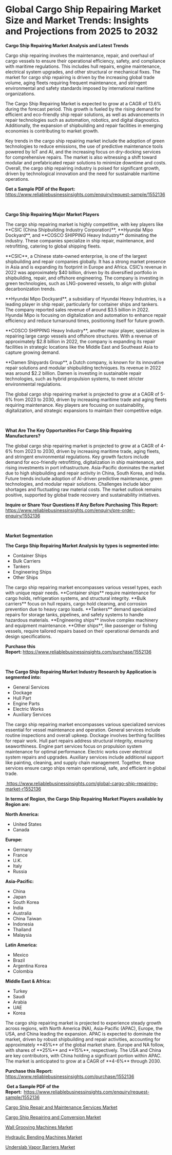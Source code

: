 <p><h1>Global Cargo Ship Repairing Market Size and Market Trends: Insights and Projections from 2025 to 2032</h1></p><p><strong>Cargo Ship Repairing Market Analysis and Latest Trends</strong></p>
<p><p>Cargo ship repairing involves the maintenance, repair, and overhaul of cargo vessels to ensure their operational efficiency, safety, and compliance with maritime regulations. This includes hull repairs, engine maintenance, electrical system upgrades, and other structural or mechanical fixes. The market for cargo ship repairing is driven by the increasing global trade volume, aging fleets requiring frequent maintenance, and stringent environmental and safety standards imposed by international maritime organizations.</p><p>The Cargo Ship Repairing Market is expected to grow at a CAGR of 13.6% during the forecast period. This growth is fueled by the rising demand for efficient and eco-friendly ship repair solutions, as well as advancements in repair technologies such as automation, robotics, and digital diagnostics. Additionally, the expansion of shipbuilding and repair facilities in emerging economies is contributing to market growth.</p><p>Key trends in the cargo ship repairing market include the adoption of green technologies to reduce emissions, the use of predictive maintenance tools powered by IoT and AI, and the increasing focus on dry-docking services for comprehensive repairs. The market is also witnessing a shift toward modular and prefabricated repair solutions to minimize downtime and costs. Overall, the cargo ship repairing industry is poised for significant growth, driven by technological innovation and the need for sustainable maritime operations.</p></p>
<p><strong>Get a Sample PDF of the Report:&nbsp;</strong> <a href="https://www.reliablebusinessinsights.com/enquiry/request-sample/1552136?utm_campaign=113&utm_medium=2&utm_source=Github&utm_content=ia&utm_term=23012025&utm_id=cargo-ship-repairing">https://www.reliablebusinessinsights.com/enquiry/request-sample/1552136</a></p>
<p>&nbsp;</p>
<p><strong>Cargo Ship Repairing Major Market Players</strong></p>
<p><p>The cargo ship repairing market is highly competitive, with key players like **CSIC (China Shipbuilding Industry Corporation)**, **Hyundai Mipo Dockyard**, and **COSCO SHIPPING Heavy Industry** dominating the industry. These companies specialize in ship repair, maintenance, and retrofitting, catering to global shipping fleets.</p><p>**CSIC**, a Chinese state-owned enterprise, is one of the largest shipbuilding and repair companies globally. It has a strong market presence in Asia and is expanding its footprint in Europe and Africa. CSIC’s revenue in 2022 was approximately $40 billion, driven by its diversified portfolio in shipbuilding, repair, and offshore engineering. The company is investing in green technologies, such as LNG-powered vessels, to align with global decarbonization trends.</p><p>**Hyundai Mipo Dockyard**, a subsidiary of Hyundai Heavy Industries, is a leading player in ship repair, particularly for container ships and tankers. The company reported sales revenue of around $3.5 billion in 2022. Hyundai Mipo is focusing on digitalization and automation to enhance repair efficiency and reduce turnaround times, positioning itself for future growth.</p><p>**COSCO SHIPPING Heavy Industry**, another major player, specializes in repairing large cargo vessels and offshore structures. With a revenue of approximately $2.8 billion in 2022, the company is expanding its repair facilities in strategic locations like the Middle East and Southeast Asia to capture growing demand.</p><p>**Damen Shipyards Group**, a Dutch company, is known for its innovative repair solutions and modular shipbuilding techniques. Its revenue in 2022 was around $2.2 billion. Damen is investing in sustainable repair technologies, such as hybrid propulsion systems, to meet stricter environmental regulations.</p><p>The global cargo ship repairing market is projected to grow at a CAGR of 5-6% from 2023 to 2030, driven by increasing maritime trade and aging fleets requiring maintenance. Key players are focusing on sustainability, digitalization, and strategic expansions to maintain their competitive edge.</p></p>
<p>&nbsp;</p>
<p><strong>What Are The Key Opportunities For Cargo Ship Repairing Manufacturers?</strong></p>
<p><p>The global cargo ship repairing market is projected to grow at a CAGR of 4-6% from 2023 to 2030, driven by increasing maritime trade, aging fleets, and stringent environmental regulations. Key growth factors include demand for eco-friendly retrofitting, digitalization in ship maintenance, and rising investments in port infrastructure. Asia-Pacific dominates the market due to high shipbuilding and repair activity in China, South Korea, and India. Future trends include adoption of AI-driven predictive maintenance, green technologies, and modular repair solutions. Challenges include labor shortages and fluctuating raw material costs. The market outlook remains positive, supported by global trade recovery and sustainability initiatives.</p></p>
<p><strong>Inquire or Share Your Questions If Any Before Purchasing This Report:</strong> <a href="https://www.reliablebusinessinsights.com/enquiry/pre-order-enquiry/1552136?utm_campaign=113&utm_medium=2&utm_source=Github&utm_content=ia&utm_term=23012025&utm_id=cargo-ship-repairing">https://www.reliablebusinessinsights.com/enquiry/pre-order-enquiry/1552136</a></p>
<p>&nbsp;</p>
<p><strong>Market Segmentation</strong></p>
<p><strong>The Cargo Ship Repairing Market Analysis by types is segmented into:</strong></p>
<p><ul><li>Container Ships</li><li>Bulk Carriers</li><li>Tankers</li><li>Engineering Ships</li><li>Other Ships</li></ul></p>
<p><p>The cargo ship repairing market encompasses various vessel types, each with unique repair needs. **Container ships** require maintenance for cargo holds, refrigeration systems, and structural integrity. **Bulk carriers** focus on hull repairs, cargo hold cleaning, and corrosion prevention due to heavy cargo loads. **Tankers** demand specialized repairs for storage tanks, pipelines, and safety systems to handle hazardous materials. **Engineering ships** involve complex machinery and equipment maintenance. **Other ships**, like passenger or fishing vessels, require tailored repairs based on their operational demands and design specifications.</p></p>
<p><strong>Purchase this Report:&nbsp;</strong><a href="https://www.reliablebusinessinsights.com/purchase/1552136?utm_campaign=113&utm_medium=2&utm_source=Github&utm_content=ia&utm_term=23012025&utm_id=cargo-ship-repairing">https://www.reliablebusinessinsights.com/purchase/1552136</a></p>
<p>&nbsp;</p>
<p><strong>The Cargo Ship Repairing Market Industry Research by Application is segmented into:</strong></p>
<p><ul><li>General Services</li><li>Dockage</li><li>Hull Part</li><li>Engine Parts</li><li>Electric Works</li><li>Auxiliary Services</li></ul></p>
<p><p>The cargo ship repairing market encompasses various specialized services essential for vessel maintenance and operation. General services include routine inspections and overall upkeep. Dockage involves berthing facilities for repair work. Hull part repairs address structural integrity, ensuring seaworthiness. Engine part services focus on propulsion system maintenance for optimal performance. Electric works cover electrical system repairs and upgrades. Auxiliary services include additional support like painting, cleaning, and supply chain management. Together, these services ensure cargo ships remain operational, safe, and efficient in global trade.</p></p>
<p><a href="https://www.reliablebusinessinsights.com/global-cargo-ship-repairing-market-r1552136?utm_campaign=113&utm_medium=2&utm_source=Github&utm_content=ia&utm_term=23012025&utm_id=cargo-ship-repairing">&nbsp;https://www.reliablebusinessinsights.com/global-cargo-ship-repairing-market-r1552136</a></p>
<p><strong>In terms of Region, the Cargo Ship Repairing Market Players available by Region are:</strong></p>
<p>
    <p> <strong> North America: </strong>
        <ul>
            <li>United States</li>
            <li>Canada</li>
        </ul>
        </p> 
    <p> <strong> Europe: </strong>
        <ul>
            <li>Germany</li>
            <li>France</li>
            <li>U.K.</li>
            <li>Italy</li>
            <li>Russia</li>
        </ul>
        </p> 
    <p> <strong> Asia-Pacific: </strong>
        <ul>
            <li>China</li>
            <li>Japan</li>
            <li>South Korea</li>
            <li>India</li>
            <li>Australia</li>
            <li>China Taiwan</li>
            <li>Indonesia</li>
            <li>Thailand</li>
            <li>Malaysia</li>
        </ul>
        </p> 
    <p> <strong> Latin America: </strong>
        <ul>
            <li>Mexico</li>
            <li>Brazil</li>
            <li>Argentina Korea</li>
            <li>Colombia</li>
        </ul>
        </p> 
    <p> <strong> Middle East & Africa: </strong>
        <ul>
            <li>Turkey</li>
            <li>Saudi</li>
            <li>Arabia</li>
            <li>UAE</li>
            <li>Korea</li>
        </ul>
    </p>
    </p>
<p><p>The cargo ship repairing market is projected to experience steady growth across regions, with North America (NA), Asia-Pacific (APAC), Europe, the USA, and China leading the expansion. APAC is expected to dominate the market, driven by robust shipbuilding and repair activities, accounting for approximately **45%** of the global market share. Europe and NA follow, with shares of **25%** and **15%**, respectively. The USA and China are key contributors, with China holding a significant portion within APAC. The market is anticipated to grow at a CAGR of **4-6%** through 2030.</p></p>
<p><strong>Purchase this Report: </strong><a href="https://www.reliablebusinessinsights.com/purchase/1552136?utm_campaign=113&utm_medium=2&utm_source=Github&utm_content=ia&utm_term=23012025&utm_id=cargo-ship-repairing">https://www.reliablebusinessinsights.com/purchase/1552136</a></p>
<p>&nbsp;<strong>Get a Sample PDF of the Report:&nbsp;&nbsp;</strong><a href="https://www.reliablebusinessinsights.com/enquiry/request-sample/1552136?utm_campaign=113&utm_medium=2&utm_source=Github&utm_content=ia&utm_term=23012025&utm_id=cargo-ship-repairing">https://www.reliablebusinessinsights.com/enquiry/request-sample/1552136</a></p>
<p><strong></strong></p>
<p><p><a href="https://github.com/yazminwollma30/Market-Research-Report-List-1/blob/main/cargo-ship-repair-and-maintenance-services-market.md?utm_campaign=113&utm_medium=2&utm_source=Github&utm_content=ia&utm_term=23012025&utm_id=cargo-ship-repairing">Cargo Ship Repair and Maintenance Services Market</a></p><p><a href="https://github.com/steidmindy199393/Market-Research-Report-List-1/blob/main/cargo-ship-repairing-and-conversion-market.md?utm_campaign=113&utm_medium=2&utm_source=Github&utm_content=ia&utm_term=23012025&utm_id=cargo-ship-repairing">Cargo Ship Repairing and Conversion Market</a></p><p><a href="https://www.linkedin.com/pulse/in-depth-analysis-wall-grooving-machines-market-size-share-if2xf?utm_campaign=113&utm_medium=2&utm_source=Github&utm_content=ia&utm_term=23012025&utm_id=cargo-ship-repairing">Wall Grooving Machines Market</a></p><p><a href="https://www.linkedin.com/pulse/hydraulic-bending-machines-market-analysis-report-2025-2032-yleif?utm_campaign=113&utm_medium=2&utm_source=Github&utm_content=ia&utm_term=23012025&utm_id=cargo-ship-repairing">Hydraulic Bending Machines Market</a></p><p><a href="https://www.linkedin.com/pulse/underslab-vapor-barriers-market-expansion-from-2025-2032-6qnqc?utm_campaign=113&utm_medium=2&utm_source=Github&utm_content=ia&utm_term=23012025&utm_id=cargo-ship-repairing">Underslab Vapor Barriers Market</a></p></p>